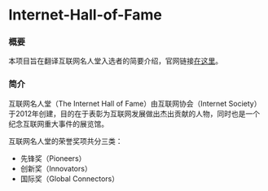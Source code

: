 # Internet-Hall-of-Fame
### 概要 ###
本项目旨在翻译互联网名人堂入选者的简要介绍，官网链接[在这里](https://www.internethalloffame.org/inductees)。

### 简介 ###
互联网名人堂（The Internet Hall of Fame）由互联网协会（Internet Society）于2012年创建，目的在于表彰为互联网发展做出杰出贡献的人物，同时也是一个纪念互联网重大事件的展览馆。

互联网名人堂的荣誉奖项共分三类：
* 先锋奖（Pioneers）
* 创新奖（Innovators）
* 国际奖（Global Connectors）
